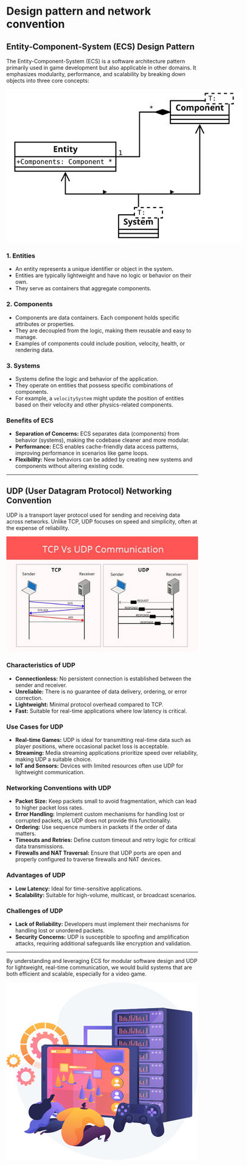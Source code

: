# Design pattern and network convention

## Entity-Component-System (ECS) Design Pattern

The Entity-Component-System (ECS) is a software architecture pattern primarily used in game development but also applicable in other domains. It emphasizes modularity, performance, and scalability by breaking down objects into three core concepts:

<div style="background-color: white; padding: 10px; width: 600px; margin: 0 auto; text-align: center;">

<img src="docs/assets/ecs.svg" alt="R-Type" width="600">

</div>




### 1. Entities
- An entity represents a unique identifier or object in the system.
- Entities are typically lightweight and have no logic or behavior on their own.
- They serve as containers that aggregate components.

### 2. Components
- Components are data containers. Each component holds specific attributes or properties.
- They are decoupled from the logic, making them reusable and easy to manage.
- Examples of components could include position, velocity, health, or rendering data.

### 3. Systems
- Systems define the logic and behavior of the application.
- They operate on entities that possess specific combinations of components.
- For example, a `velocitySystem` might update the position of entities based on their velocity and other physics-related components.

### Benefits of ECS
- **Separation of Concerns:** ECS separates data (components) from behavior (systems), making the codebase cleaner and more modular.
- **Performance:** ECS enables cache-friendly data access patterns, improving performance in scenarios like game loops.
- **Flexibility:** New behaviors can be added by creating new systems and components without altering existing code.

---

## UDP (User Datagram Protocol) Networking Convention

UDP is a transport layer protocol used for sending and receiving data across networks. Unlike TCP, UDP focuses on speed and simplicity, often at the expense of reliability.

<p align="center">
    <img src="docs/assets/udp.jpg" alt="R-Type" width="600">
</p>

### Characteristics of UDP
- **Connectionless:** No persistent connection is established between the sender and receiver.
- **Unreliable:** There is no guarantee of data delivery, ordering, or error correction.
- **Lightweight:** Minimal protocol overhead compared to TCP.
- **Fast:** Suitable for real-time applications where low latency is critical.

### Use Cases for UDP
- **Real-time Games:** UDP is ideal for transmitting real-time data such as player positions, where occasional packet loss is acceptable.
- **Streaming:** Media streaming applications prioritize speed over reliability, making UDP a suitable choice.
- **IoT and Sensors:** Devices with limited resources often use UDP for lightweight communication.

### Networking Conventions with UDP
- **Packet Size:** Keep packets small to avoid fragmentation, which can lead to higher packet loss rates.
- **Error Handling:** Implement custom mechanisms for handling lost or corrupted packets, as UDP does not provide this functionality.
- **Ordering:** Use sequence numbers in packets if the order of data matters.
- **Timeouts and Retries:** Define custom timeout and retry logic for critical data transmissions.
- **Firewalls and NAT Traversal:** Ensure that UDP ports are open and properly configured to traverse firewalls and NAT devices.

### Advantages of UDP
- **Low Latency:** Ideal for time-sensitive applications.
- **Scalability:** Suitable for high-volume, multicast, or broadcast scenarios.

### Challenges of UDP
- **Lack of Reliability:** Developers must implement their mechanisms for handling lost or unordered packets.
- **Security Concerns:** UDP is susceptible to spoofing and amplification attacks, requiring additional safeguards like encryption and validation.

---

By understanding and leveraging ECS for modular software design and UDP for lightweight, real-time communication, we would build systems that are both efficient and scalable, especially for a video game.


<p align="center">
    <img src="docs/assets/video-game.png" alt="R-Type" width="600">
</p>